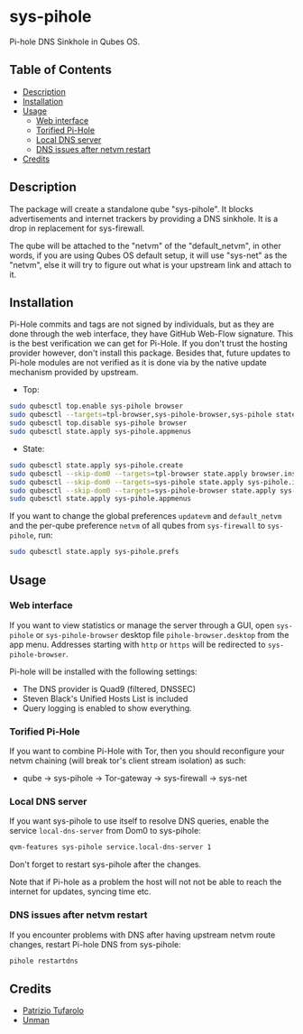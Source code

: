# sys-pihole

Pi-hole DNS Sinkhole in Qubes OS.

## Table of Contents

*   [Description](#description)
*   [Installation](#installation)
*   [Usage](#usage)
    *   [Web interface](#web-interface)
    *   [Torified Pi-Hole](#torified-pi-hole)
    *   [Local DNS server](#local-dns-server)
    *   [DNS issues after netvm restart](#dns-issues-after-netvm-restart)
*   [Credits](#credits)

## Description

The package will create a standalone qube "sys-pihole". It blocks
advertisements and internet trackers by providing a DNS sinkhole. It is a drop
in replacement for sys-firewall.

The qube will be attached to the "netvm" of the "default_netvm", in other
words, if you are using Qubes OS default setup, it will use "sys-net" as the
"netvm", else it will try to figure out what is your upstream link and attach
to it.

## Installation

Pi-Hole commits and tags are not signed by individuals, but as they are done
through the web interface, they have GitHub Web-Flow signature. This is the
best verification we can get for Pi-Hole. If you don't trust the hosting
provider however, don't install this package. Besides that, future updates to
Pi-hole modules are not verified as it is done via by the native update
mechanism provided by upstream.

*   Top:

```sh
sudo qubesctl top.enable sys-pihole browser
sudo qubesctl --targets=tpl-browser,sys-pihole-browser,sys-pihole state.apply
sudo qubesctl top.disable sys-pihole browser
sudo qubesctl state.apply sys-pihole.appmenus
```

*   State:

<!-- pkg:begin:post-install -->

```sh
sudo qubesctl state.apply sys-pihole.create
sudo qubesctl --skip-dom0 --targets=tpl-browser state.apply browser.install
sudo qubesctl --skip-dom0 --targets=sys-pihole state.apply sys-pihole.install
sudo qubesctl --skip-dom0 --targets=sys-pihole-browser state.apply sys-pihole.configure-browser
sudo qubesctl state.apply sys-pihole.appmenus
```

<!-- pkg:end:post-install -->

If you want to change the global preferences `updatevm` and `default_netvm`
and the per-qube preference `netvm` of all qubes from `sys-firewall` to
`sys-pihole`, run:

```sh
sudo qubesctl state.apply sys-pihole.prefs
```

## Usage

### Web interface

If you want to view statistics or manage the server through a GUI, open
`sys-pihole` or `sys-pihole-browser` desktop file `pihole-browser.desktop`
from the app menu. Addresses starting with `http` or `https` will be
redirected to `sys-pihole-browser`.

Pi-hole will be installed with the following settings:

*   The DNS provider is Quad9 (filtered, DNSSEC)
*   Steven Black's Unified Hosts List is included
*   Query logging is enabled to show everything.

### Torified Pi-Hole

If you want to combine Pi-Hole with Tor, then you should reconfigure your
netvm chaining (will break tor's client stream isolation) as such:

*   qube -> sys-pihole -> Tor-gateway -> sys-firewall -> sys-net

### Local DNS server

If you want sys-pihole to use itself to resolve DNS queries, enable the
service `local-dns-server` from Dom0 to sys-pihole:

```sh
qvm-features sys-pihole service.local-dns-server 1
```

Don't forget to restart sys-pihole after the changes.

Note that if Pi-hole as a problem the host will not not be able to reach the
internet for updates, syncing time etc.

### DNS issues after netvm restart

If you encounter problems with DNS after having upstream netvm route changes,
restart Pi-hole DNS from sys-pihole:

```sh
pihole restartdns
```

## Credits

*   [Patrizio Tufarolo](https://blog.tufarolo.eu/how-to-configure-pihole-in-qubesos-proxyvm/)
*   [Unman](https://github.com/unman/shaker/tree/main/pihole)
